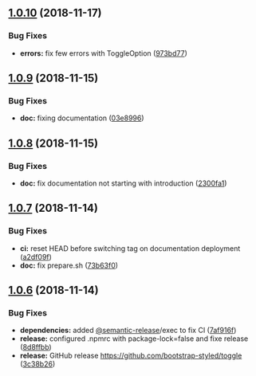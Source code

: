 ## [1.0.10](https://github.com/bootstrap-styled/toggle/compare/v1.0.9...v1.0.10) (2018-11-17)


### Bug Fixes

* **errors:** fix few errors with ToggleOption ([973bd77](https://github.com/bootstrap-styled/toggle/commit/973bd77))

## [1.0.9](https://github.com/bootstrap-styled/toggle/compare/v1.0.8...v1.0.9) (2018-11-15)


### Bug Fixes

* **doc:** fixing documentation ([03e8996](https://github.com/bootstrap-styled/toggle/commit/03e8996))

## [1.0.8](https://github.com/bootstrap-styled/toggle/compare/v1.0.7...v1.0.8) (2018-11-15)


### Bug Fixes

* **doc:** fix documentation not starting with introduction ([2300fa1](https://github.com/bootstrap-styled/toggle/commit/2300fa1))

## [1.0.7](https://github.com/bootstrap-styled/toggle/compare/v1.0.6...v1.0.7) (2018-11-14)


### Bug Fixes

* **ci:** reset HEAD before switching tag on documentation deployment ([a2df09f](https://github.com/bootstrap-styled/toggle/commit/a2df09f))
* **doc:** fix prepare.sh ([73b63f0](https://github.com/bootstrap-styled/toggle/commit/73b63f0))

## [1.0.6](https://github.com/bootstrap-styled/toggle/compare/v1.0.5...v1.0.6) (2018-11-14)


### Bug Fixes

* **dependencies:** added [@semantic-release](https://github.com/semantic-release)/exec to fix CI ([7af916f](https://github.com/bootstrap-styled/toggle/commit/7af916f))
* **release:** configured .npmrc with package-lock=false and fixe release ([8d8ffbb](https://github.com/bootstrap-styled/toggle/commit/8d8ffbb))
* **release:** GitHub release https://github.com/bootstrap-styled/toggle ([3c38b26](https://github.com/bootstrap-styled/toggle/commit/3c38b26))
